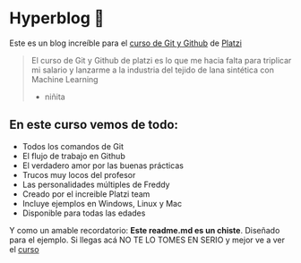 # Hyperblog 💚
Este es un blog increíble para el [curso de Git y Github](https://platzi.com/cursos/git-github/ 'curso de Git y GitHhub') de [Platzi](https://platzi.com/ 'Platzi')
> El curso de Git y Github de platzi es lo que me hacia falta para triplicar mi salario y lanzarme a la industria del tejido de lana sint&eacute;tica con Machine Learning
> - niñita

## En este curso vemos de todo:
* Todos los comandos de Git
* El flujo de trabajo en Github
* El verdadero amor por las buenas pr&aacute;cticas
* Trucos muy locos del profesor
* Las personalidades m&uacute;ltiples de Freddy
* Creado por el increible Platzi team
* Incluye ejemplos en Windows, Linux y Mac
* Disponible para todas las edades

Y como un amable recordatorio: **Este readme.md es un chiste**. Diseñado para el ejemplo. Si llegas ac&aacute; NO TE LO TOMES EN SERIO y mejor ve a ver el [curso](https://platzi.com/cursos/git-github/ 'curso') 